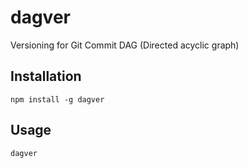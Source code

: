 # dagver

Versioning for Git Commit DAG (Directed acyclic graph)

## Installation

```
npm install -g dagver
```

## Usage

```
dagver
```